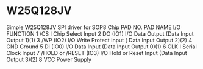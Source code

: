 # W25Q128JV
Simple W25Q128JV SPI driver for SOP8 Chip
PAD NO.	PAD NAME	I/O	FUNCTION
1       	/CS	       I	Chip Select Input
2	        DO (IO1) 	I/O	Data Output (Data Input Output 1)(1)
3	       /WP (IO2)	I/O	Write Protect Input ( Data Input Output 2)(2)
4	       GND		        Ground
5	       DI (IO0)	  I/O	Data Input (Data Input Output 0)(1)
6	       CLK	      I	  Serial Clock Input
7	       /HOLD or /RESET (IO3)	I/O	Hold or Reset Input (Data Input Output 3)(2)
8      	 VCC		        Power Supply
